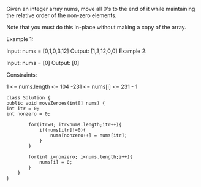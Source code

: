 Given an integer array nums, move all 0's to the end of it while maintaining the relative order of the non-zero elements.

Note that you must do this in-place without making a copy of the array.

Example 1:

Input: nums = [0,1,0,3,12]
Output: [1,3,12,0,0]
Example 2:

Input: nums = [0]
Output: [0]


Constraints:

1 <= nums.length <= 104
-231 <= nums[i] <= 231 - 1

    class Solution {
    public void moveZeroes(int[] nums) {
    int itr = 0;
    int nonzero = 0;
    
            for(itr=0; itr<nums.length;itr++){
                if(nums[itr]!=0){
                    nums[nonzero++] = nums[itr];
                }
            }
            
            for(int i=nonzero; i<nums.length;i++){
                nums[i] = 0;
            }
        }
    }
